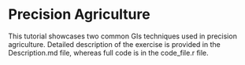 # Precision Agriculture
This tutorial showcases two common GIs techniques used in precision agriculture. Detailed description of the exercise is provided in the Description.md file, whereas full code is in the code_file.r file.
